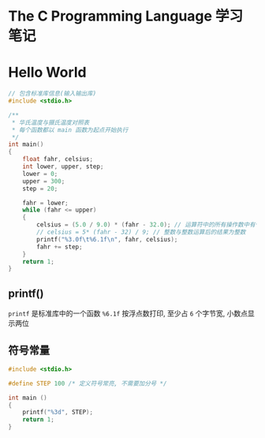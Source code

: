 # The C Programming Language 学习笔记

# Hello World
```c
// 包含标准库信息(输入输出库)
#include <stdio.h>

/**
 * 华氏温度与摄氏温度对照表
 * 每个函数都以 main 函数为起点开始执行
 */
int main()
{
    float fahr, celsius;
    int lower, upper, step;
    lower = 0;
    upper = 300;
    step = 20;

    fahr = lower;
    while (fahr <= upper)
    {
        celsius = (5.0 / 9.0) * (fahr - 32.0); // 运算符中的所有操作数中有个一为浮点数则运算结果为浮点数
        // celsius = 5* (fahr - 32) / 9; // 整数与整数运算后的结果为整数
        printf("%3.0f\t%6.1f\n", fahr, celsius);
        fahr += step;
    }
    return 1;
}
```

## printf()
`printf` 是标准库中的一个函数
`%6.1f` 按浮点数打印, 至少占 `6` 个字节宽, 小数点显示两位

## 符号常量
```c
#include <stdio.h>

#define STEP 100 /* 定义符号常亮, 不需要加分号 */

int main ()
{
    printf("%3d", STEP);
    return 1;
}
```